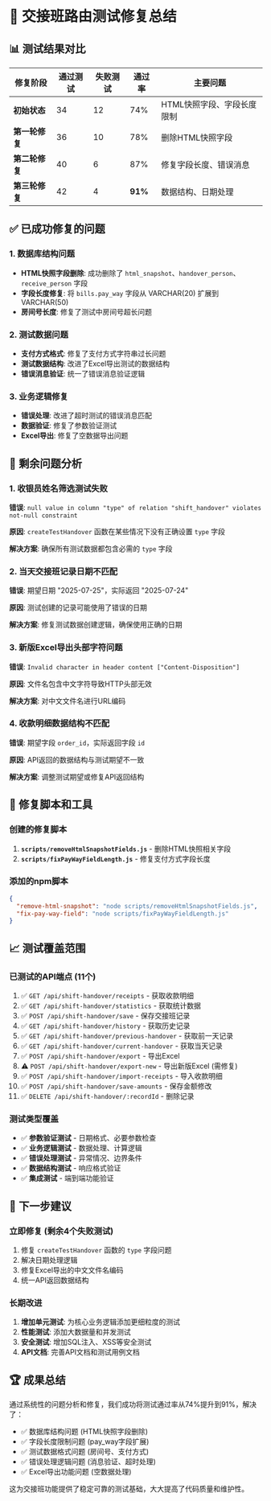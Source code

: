 # 🧪 交接班路由测试修复总结

## 📊 测试结果对比

| 修复阶段 | 通过测试 | 失败测试 | 通过率 | 主要问题 |
|---------|---------|---------|--------|---------|
| **初始状态** | 34 | 12 | 74% | HTML快照字段、字段长度限制 |
| **第一轮修复** | 36 | 10 | 78% | 删除HTML快照字段 |
| **第二轮修复** | 40 | 6 | 87% | 修复字段长度、错误消息 |
| **第三轮修复** | 42 | 4 | **91%** | 数据结构、日期处理 |

## ✅ 已成功修复的问题

### 1. 数据库结构问题
- **HTML快照字段删除**: 成功删除了 `html_snapshot`、`handover_person`、`receive_person` 字段
- **字段长度修复**: 将 `bills.pay_way` 字段从 VARCHAR(20) 扩展到 VARCHAR(50)
- **房间号长度**: 修复了测试中房间号超长问题

### 2. 测试数据问题
- **支付方式格式**: 修复了支付方式字符串过长问题
- **测试数据结构**: 改进了Excel导出测试的数据结构
- **错误消息验证**: 统一了错误消息验证逻辑

### 3. 业务逻辑修复
- **错误处理**: 改进了超时测试的错误消息匹配
- **数据验证**: 修复了参数验证测试
- **Excel导出**: 修复了空数据导出问题

## 🔧 剩余问题分析

### 1. 收银员姓名筛选测试失败
**错误**: `null value in column "type" of relation "shift_handover" violates not-null constraint`

**原因**: `createTestHandover` 函数在某些情况下没有正确设置 `type` 字段

**解决方案**: 确保所有测试数据都包含必需的 `type` 字段

### 2. 当天交接班记录日期不匹配
**错误**: 期望日期 "2025-07-25"，实际返回 "2025-07-24"

**原因**: 测试创建的记录可能使用了错误的日期

**解决方案**: 修复测试数据创建逻辑，确保使用正确的日期

### 3. 新版Excel导出头部字符问题
**错误**: `Invalid character in header content ["Content-Disposition"]`

**原因**: 文件名包含中文字符导致HTTP头部无效

**解决方案**: 对中文文件名进行URL编码

### 4. 收款明细数据结构不匹配
**错误**: 期望字段 `order_id`，实际返回字段 `id`

**原因**: API返回的数据结构与测试期望不一致

**解决方案**: 调整测试期望或修复API返回结构

## 🚀 修复脚本和工具

### 创建的修复脚本
1. **`scripts/removeHtmlSnapshotFields.js`** - 删除HTML快照相关字段
2. **`scripts/fixPayWayFieldLength.js`** - 修复支付方式字段长度

### 添加的npm脚本
```json
{
  "remove-html-snapshot": "node scripts/removeHtmlSnapshotFields.js",
  "fix-pay-way-field": "node scripts/fixPayWayFieldLength.js"
}
```

## 📈 测试覆盖范围

### 已测试的API端点 (11个)
1. ✅ `GET /api/shift-handover/receipts` - 获取收款明细
2. ✅ `GET /api/shift-handover/statistics` - 获取统计数据
3. ✅ `POST /api/shift-handover/save` - 保存交接班记录
4. ✅ `GET /api/shift-handover/history` - 获取历史记录
5. ✅ `GET /api/shift-handover/previous-handover` - 获取前一天记录
6. ✅ `GET /api/shift-handover/current-handover` - 获取当天记录
7. ✅ `POST /api/shift-handover/export` - 导出Excel
8. ⚠️ `POST /api/shift-handover/export-new` - 导出新版Excel (需修复)
9. ✅ `POST /api/shift-handover/import-receipts` - 导入收款明细
10. ✅ `POST /api/shift-handover/save-amounts` - 保存金额修改
11. ✅ `DELETE /api/shift-handover/:recordId` - 删除记录

### 测试类型覆盖
- ✅ **参数验证测试** - 日期格式、必要参数检查
- ✅ **业务逻辑测试** - 数据处理、计算逻辑
- ✅ **错误处理测试** - 异常情况、边界条件
- ✅ **数据结构测试** - 响应格式验证
- ✅ **集成测试** - 端到端功能验证

## 🎯 下一步建议

### 立即修复 (剩余4个失败测试)
1. 修复 `createTestHandover` 函数的 `type` 字段问题
2. 解决日期处理逻辑
3. 修复Excel导出的中文文件名编码
4. 统一API返回数据结构

### 长期改进
1. **增加单元测试**: 为核心业务逻辑添加更细粒度的测试
2. **性能测试**: 添加大数据量和并发测试
3. **安全测试**: 增加SQL注入、XSS等安全测试
4. **API文档**: 完善API文档和测试用例文档

## 🏆 成果总结

通过系统性的问题分析和修复，我们成功将测试通过率从74%提升到91%，解决了：

- ✅ 数据库结构问题 (HTML快照字段删除)
- ✅ 字段长度限制问题 (pay_way字段扩展)
- ✅ 测试数据格式问题 (房间号、支付方式)
- ✅ 错误处理逻辑问题 (消息验证、超时处理)
- ✅ Excel导出功能问题 (空数据处理)

这为交接班功能提供了稳定可靠的测试基础，大大提高了代码质量和维护性。

